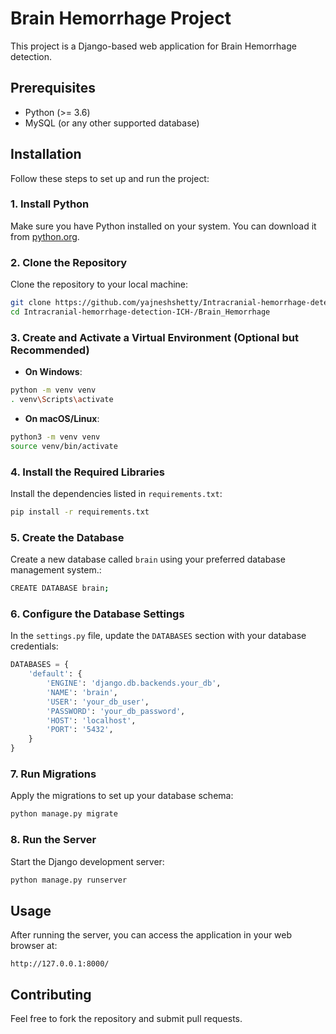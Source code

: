 
# Brain Hemorrhage Project

This project is a Django-based web application for Brain Hemorrhage detection.

## Prerequisites

- Python (>= 3.6)
- MySQL (or any other supported database)

## Installation

Follow these steps to set up and run the project:

### 1. Install Python

Make sure you have Python installed on your system. You can download it from [python.org](https://www.python.org/).

### 2. Clone the Repository

Clone the repository to your local machine:

```bash
git clone https://github.com/yajneshshetty/Intracranial-hemorrhage-detection-ICH-.git
cd Intracranial-hemorrhage-detection-ICH-/Brain_Hemorrhage
```

### 3. Create and Activate a Virtual Environment (Optional but Recommended)

- **On Windows**:

```bash
python -m venv venv
. venv\Scripts\activate
```

- **On macOS/Linux**:

```bash
python3 -m venv venv
source venv/bin/activate
```

### 4. Install the Required Libraries

Install the dependencies listed in `requirements.txt`:

```bash
pip install -r requirements.txt
```

### 5. Create the Database

Create a new database called `brain` using your preferred database management system.:

```bash
CREATE DATABASE brain;
```

### 6. Configure the Database Settings

In the `settings.py` file, update the `DATABASES` section with your database credentials:

```python
DATABASES = {
    'default': {
        'ENGINE': 'django.db.backends.your_db',
        'NAME': 'brain',
        'USER': 'your_db_user',
        'PASSWORD': 'your_db_password',
        'HOST': 'localhost',
        'PORT': '5432',
    }
}
```

### 7. Run Migrations

Apply the migrations to set up your database schema:

```bash
python manage.py migrate
```

### 8. Run the Server

Start the Django development server:

```bash
python manage.py runserver
```

## Usage

After running the server, you can access the application in your web browser at:

```
http://127.0.0.1:8000/
```

## Contributing

Feel free to fork the repository and submit pull requests.
